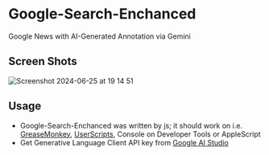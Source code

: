 # Google-Search-Enchanced
Google News with AI-Generated Annotation via Gemini

## Screen Shots

![Screenshot 2024-06-25 at 19 14 51](https://github.com/kurokawamomo/Google-Search-Enhanced/assets/2446050/21edf50b-f8ef-4f28-a178-bd2eb868b43b)

## Usage

- Google-Search-Enchanced was written by js; it should work on i.e. [GreaseMonkey](https://addons.mozilla.org/ja/firefox/addon/greasemonkey/), [UserScripts](https://apps.apple.com/jp/app/userscripts/id1463298887), Console on Developer Tools or AppleScript
- Get Generative Language Client API key from [Google AI Studio](https://aistudio.google.com/app/apikey)

